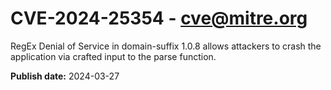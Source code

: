 # CVE-2024-25354 - cve@mitre.org

RegEx Denial of Service in domain-suffix 1.0.8 allows attackers to crash the application via crafted input to the parse function.

**Publish date:** 2024-03-27
